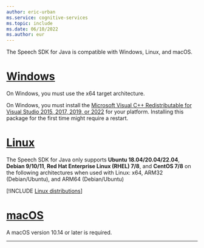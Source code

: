 ```yaml
---
author: eric-urban
ms.service: cognitive-services
ms.topic: include
ms.date: 06/10/2022
ms.author: eur
---
```


The Speech SDK for Java is compatible with Windows, Linux, and macOS.

# [Windows](#tab/windows)

On Windows, you must use the x64 target architecture.

On Windows, you must install the [Microsoft Visual C++ Redistributable for Visual Studio 2015, 2017, 2019, or 2022](/cpp/windows/latest-supported-vc-redist?view=msvc-170&preserve-view=true) for your platform. Installing this package for the first time might require a restart.

# [Linux](#tab/linux)

The Speech SDK for Java only supports **Ubuntu 18.04/20.04/22.04**, **Debian 9/10/11**, **Red Hat Enterprise Linux (RHEL) 7/8**, and **CentOS 7/8** on the following architectures when used with Linux: x64, ARM32 (Debian/Ubuntu), and ARM64 (Debian/Ubuntu) 

[!INCLUDE [Linux distributions](linux-distributions.md)]

# [macOS](#tab/macos)

A macOS version 10.14 or later is required.

---
